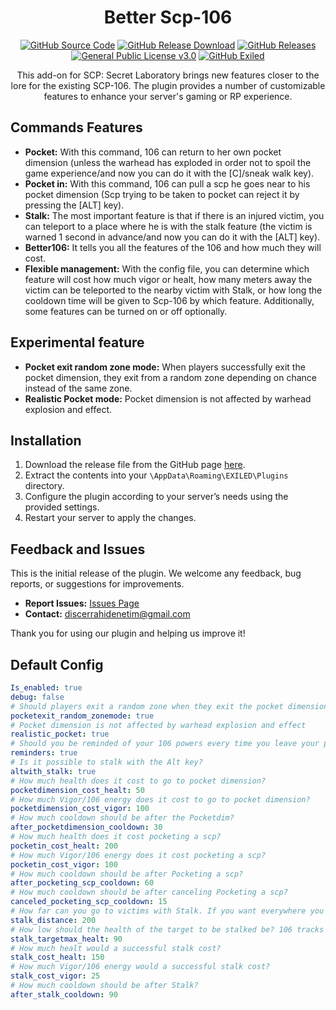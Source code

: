 <h1 align="center">Better Scp-106</h1>
<div align="center">
<a href="https://github.com/MS-crew/BetterScp106"><img src="https://img.shields.io/github/actions/workflow/status/Exiled-Team/EXILED/main.yml?style=for-the-badge&logo=githubactions&label=build" href="https://github.com/MS-crew/BetterScp106" alt="GitHub Source Code"></a>
<a href="https://github.com/MS-crew/BetterScp106/releases"><img src="https://img.shields.io/github/downloads/MS-crew/BetterScp106/total?style=for-the-badge&logo=githubactions&label=Downloads" href="https://github.com/MS-crew/BetterScp106/releases" alt="GitHub Release Download"></a>
<a href="https://github.com/MS-crew/BetterScp106/releases"><img src="https://img.shields.io/badge/Build-1.5.8-brightgreen?style=for-the-badge&logo=gitbook" href="https://github.com/MS-crew/BetterScp106/releases" alt="GitHub Releases"></a>
<a href="https://github.com/MS-crew/BetterScp106/blob/master/LICENSE"><img src="https://img.shields.io/badge/Licence-GNU_3.0-blue?style=for-the-badge&logo=gitbook" href="https://github.com/MS-crew/BetterScp106/blob/master/LICENSE" alt="General Public License v3.0"></a>
<a href="https://github.com/ExMod-Team/EXILED"><img src="https://img.shields.io/badge/Exiled-8.12.2-red?style=for-the-badge&logo=gitbook" href="https://github.com/ExMod-Team/EXILED" alt="GitHub Exiled"></a>


This add-on for SCP: Secret Laboratory brings new features closer to the lore for the existing SCP-106. The plugin provides a number of customizable features to enhance your server's gaming or RP experience.
</div>

## Commands Features

- **Pocket:** With this command, 106 can return to her own pocket dimension (unless the warhead has exploded in order not to spoil the game experience/and now you can do it with the [C]/sneak walk key).
- **Pocket in:** With this command, 106 can pull a scp he goes near to his pocket dimension (Scp trying to be taken to pocket can reject it by pressing the [ALT] key).
- **Stalk:** The most important feature is that if there is an injured victim, you can teleport to a place where he is with the stalk feature (the victim is warned 1 second in advance/and now you can do it with the [ALT] key).
- **Better106:** It tells you all the features of the 106 and how much they will cost.
- **Flexible management:** With the config file, you can determine which feature will cost how much vigor or healt, how many meters away the victim can be teleported to the nearby victim with Stalk, or how long the cooldown time will be given to Scp-106 by which feature. Additionally, some features can be turned on or off optionally.

## Experimental feature

- **Pocket exit random zone mode:** When players successfully exit the pocket dimension, they exit from a random zone depending on chance instead of the same zone.
- **Realistic Pocket mode:** Pocket dimension is not affected by warhead explosion and effect.

## Installation

1. Download the release file from the GitHub page [here](https://github.com/MS-crew/BetterScp106/releases).
2. Extract the contents into your `\AppData\Roaming\EXILED\Plugins` directory.
3. Configure the plugin according to your server’s needs using the provided settings.
4. Restart your server to apply the changes.

## Feedback and Issues

This is the initial release of the plugin. We welcome any feedback, bug reports, or suggestions for improvements.

- **Report Issues:** [Issues Page](https://github.com/MS-crew/BetterScp106/issues)
- **Contact:** [discerrahidenetim@gmail.com](mailto:discerrahidenetim@gmail.com)

Thank you for using our plugin and helping us improve it!
## Default Config
```yml
Is_enabled: true
debug: false
# Should players exit a random zone when they exit the pocket dimension?
pocketexit_random_zonemode: true
# Pocket dimension is not affected by warhead explosion and effect
realistic_pocket: true
# Should you be reminded of your 106 powers every time you leave your pocket?
reminders: true
# Is it possible to stalk with the Alt key?
altwith_stalk: true
# How much health does it cost to go to pocket dimension?
pocketdimension_cost_healt: 50
# How much Vigor/106 energy does it cost to go to pocket dimension?
pocketdimension_cost_vigor: 100
# How much cooldown should be after the Pocketdim?
after_pocketdimension_cooldown: 30
# How much health does it cost pocketing a scp?
pocketin_cost_healt: 200
# How much Vigor/106 energy does it cost pocketing a scp?
pocketin_cost_vigor: 100
# How much cooldown should be after Pocketing a scp?
after_pocketing_scp_cooldown: 60
# How much cooldown should be after canceling Pocketing a scp?
canceled_pocketing_scp_cooldown: 15
# How far can you go to victims with Stalk. If you want everywhere you can enter crazy numbers like 99999
stalk_distance: 200
# How low should the health of the target to be stalked be? 106 tracks moribund targets, so the target to be stalked will be the one with the lowest health and the one you set. (if you want him to be able to stalk everyone, you can just write 101)
stalk_targetmax_healt: 90
# How much healt would a successful stalk cost?
stalk_cost_healt: 150
# How much Vigor/106 energy would a successful stalk cost?
stalk_cost_vigor: 25
# How much cooldown should be after Stalk?
after_stalk_cooldown: 90
```
